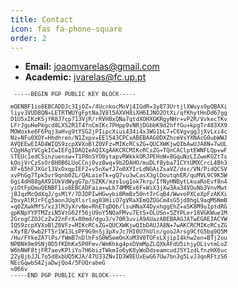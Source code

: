 ```yaml
---
title: Contact
icon: fas fa-phone-square
order: 2
---
```



<!-- > **Note**: Add Markdown syntax content to file `_tabs/contact.md` and it will show up on this page.
 -->


* **Email:** joaomvarelas@gmail.com
* **Academic:** jvarelas@fc.up.pt


 <pre style="font-family: monospace; font-size:9px;">
 -----BEGIN PGP PUBLIC KEY BLOCK-----

mQENBF1io8EBCADDJc3IjOZ+/4UcnkocMoVj4IGdR+3y873UrtjlXWuys9pQBAXi
liyv3VUD8QN+LETRTWUYgFptNaJV8l5AXVH8iXH6IJNO2OtXi/qfKhytHnDd67gg
D1U5xIKzKSjfR8J7cp713VjR/rRVH8xQNa7qtdXOHXGKRgyNHr+vP2R/VvkecTKv
LFrJguHePkgcd8LXS2R1T4fnCmIKc7PHpp9vNRjDGbbK9d2hffGu+kpgTr483XX9
MOWoxke6F6Pqj3aHvg9tYSG2jPIipcXiui434i4x3WG1bL7+C6VgvggJjXvLxi4c
Nz+NFu0XOY+Hhdhren/N1Zxpv+EEl543CPCxABEBAAG0DXZhcmVsYXNAcG0ubWWJ
AVQEEwEIAD4WIQS9zcpXVXoBlZ0VFz+MIKcRCsZG+QUCXWKjwQIbAwUJA8N+7wUL
CQgHAgYVCgkICwIEFgIDAQIeAQIXgAAKCRCMIKcRCsZG+TQnCAClptEWNFLQp+wF
lTEUc1edCSinzuensw+T1P8nSYO0ytapvRWkkkORJPEHoW+8GquNzLIZweKOZtTs
kOojVrCzSsOr8H8B6LUoCCnj0vz8wq+9b2DAHO/muDLf8yba71CYtUMXCrcL4Bh3
XF+65hFJXGc13VxDxqpIEF2+v5nXwfJ7o0XYIrLdNGAiZsaVZ/dsc/VN/PidQCSV
xvPhGg7Tpk5vr9qnb0ZL/QALaieTk+gQ7vu3wCasX3glDoutqhER/quMVL9C9K5W
6gi4dH88gAX91UkVdWygG7p/SZKK/mzs1ug1ok7krp/IfNyHNBytLkuaRoEvf8n4
yiOtFpQmuQENBF1io8EBCADFaia+wLb74MMEx6F+WiX3jXw3Aa34VOuNb3VnvMwt
jBJqzMcQdXqJ/gsMlY/7DJDPIwHGwybi8RmBz50nt7rCqB4/WwvoPXCeXpFzAKXi
2bvyAlRJrFCg5aonJUqXlsrlag03HiiO7gVRaXEmQZOGCm4sG5jd8hgL9aqMSNmB
+q0ZXwkMfS/xz3lMJyXrvNe+RhETqDQb/lsuHNaX4DyxhggEhZ+aSK8M9u1ptdRG
gpKNpYYPTMZziN5VtG62f56jU9oY5NOaFMvu7EtS+OLUSn+5ZYPLer18VGKWue1M
2GrogCZOJCzZv22nFrX+80md/dgu3/v70R3uviA9AUazABEBAAGJATwEGAEIACYW
IQS9zcpXVXoBlZ0VFz+MIKcRCsZG+QUCXWKjwQIbDAUJA8N+7wAKCRCMIKcRCsZG
+XyfB/9wb2FTSr1W13LsPF9G9nSj3pXvJc7HI0U7hUln/goo2Arsg9CfG5bg9Q5M
/Hu/FYkeZA7lPs/fWmB7nDlhFsG0WSemOnXoM3V0TOFxLXjipI4khw2en+BTj2ou
NPBNk9m9SNj0D5fKDhKxSP0Fmv/WmKhkg4pxDVmMpZLQXkAFdU5ihjyOLivtmLoZ
W6hNWF8tjFR7aevKPliYo7H6bizTWkmIo6yK8yWoDdseamcudJSY1zdLfnzHX6uc
22y8jbJJL7o5d8xbUQ5KJA/47U33ZNvID3W8EUxEwG67Uw7bn3g5LvJ3qnRFtzS6
NEcGqwbS42jaDwjQo4/5FUQrabeG
=066v
-----END PGP PUBLIC KEY BLOCK-----
 </pre>